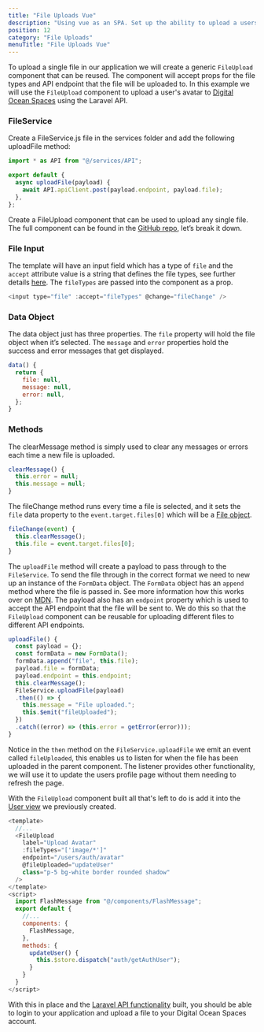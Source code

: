 ```yaml
---
title: "File Uploads Vue"
description: "Using vue as an SPA. Set up the ability to upload a users avatar to Digital Ocean Spaces, using the Flysystem in Laravel."
position: 12
category: "File Uploads"
menuTitle: "File Uploads Vue"
---
```


To upload a single file in our application we will create a generic `FileUpload` component that can be reused. The component will accept props for the file types and API endpoint that the file will be uploaded to. In this example we will use the `FileUpload` component to upload a user's avatar to [Digital Ocean Spaces](https://www.digitalocean.com/products/spaces/) using the Laravel API.

### FileService

Create a FileService.js file in the services folder and add the following uploadFile method:

```js
import * as API from "@/services/API";

export default {
  async uploadFile(payload) {
    await API.apiClient.post(payload.endpoint, payload.file);
  },
};
```

Create a FileUpload component that can be used to upload any single file. The full component can be found in the [GitHub repo](https://github.com/garethredfern/laravel-vue/blob/v1.2.1/src/components/FileUpload.vue), let’s break it down.

### File Input

The template will have an input field which has a type of `file` and the `accept` attribute value is a string that defines the file types, see further details [here](https://developer.mozilla.org/en-US/docs/Web/HTML/Element/input/file#accept). The `fileTypes` are passed into the component as a prop.

```js
<input type="file" :accept="fileTypes" @change="fileChange" />
```

### Data Object

The data object just has three properties. The `file` property will hold the file object when it’s selected. The `message` and `error` properties hold the success and error messages that get displayed.

```js
data() {
  return {
    file: null,
    message: null,
    error: null,
  };
}
```

### Methods

The clearMessage method is simply used to clear any messages or errors each time a new file is uploaded.

```js
clearMessage() {
  this.error = null;
  this.message = null;
}
```

The fileChange method runs every time a file is selected, and it sets the `file` data property to the `event.target.files[0]` which will be a [File object](https://developer.mozilla.org/en-US/docs/Web/HTML/Element/input/file#getting_information_on_selected_files).

```js
fileChange(event) {
  this.clearMessage();
  this.file = event.target.files[0];
}
```

The `uploadFile` method will create a payload to pass through to the `FileService`. To send the file through in the correct format we need to new up an instance of the `FormData` object. The `FormData` object has an `append` method where the file is passed in. See more information how this works over on [MDN](https://developer.mozilla.org/en-US/docs/Web/API/FormData). The payload also has an `endpoint` property which is used to accept the API endpoint that the file will be sent to. We do this so that the `FileUpload` component can be reusable for uploading different files to different API endpoints.

```js
uploadFile() {
  const payload = {};
  const formData = new FormData();
  formData.append("file", this.file);
  payload.file = formData;
  payload.endpoint = this.endpoint;
  this.clearMessage();
  FileService.uploadFile(payload)
  .then(() => {
    this.message = "File uploaded.";
    this.$emit("fileUploaded");
  })
  .catch((error) => (this.error = getError(error)));
}
```

Notice in the `then` method on the `FileService.uploadFile` we emit an event called `fileUploaded`, this enables us to listen for when the file has been uploaded in the parent component. The listener provides other functionality, we will use it to update the users profile page without them needing to refresh the page.

With the `FileUpload` component built all that's left to do is add it into the [User view](https://github.com/garethredfern/laravel-vue/blob/v1.2.5/src/views/User.vue) we previously created.

```js
<template>
  //...
  <FileUpload
    label="Upload Avatar"
    :fileTypes="['image/*']"
    endpoint="/users/auth/avatar"
    @fileUploaded="updateUser"
    class="p-5 bg-white border rounded shadow"
  />
</template>
<script>
  import FlashMessage from "@/components/FlashMessage";
  export default {
    //...
    components: {
      FlashMessage,
    },
    methods: {
      updateUser() {
        this.$store.dispatch("auth/getAuthUser");
      }
    }
  }
</script>
```

With this in place and the [Laravel API functionality](/file-uploads/single-file-upload-laravel) built, you should be able to login to your application and upload a file to your Digital Ocean Spaces account.
